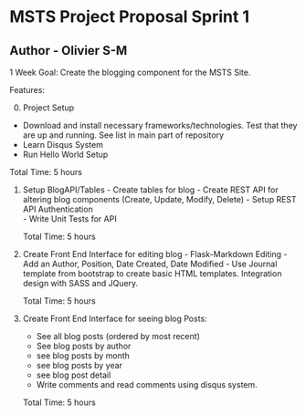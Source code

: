 # MSTS Project Proposal Sprint 1 

## Author - Olivier S-M


1 Week Goal: Create the blogging component for the MSTS Site.

Features:

0. Project Setup

- Download and install necessary frameworks/technologies. Test that they are up and running. See list in main part of repository
- Learn Disqus System
- Run Hello World Setup

Total Time: 5 hours


1. Setup BlogAPI/Tables
        - Create tables for blog
        - Create REST API for altering blog components (Create, Update, Modify, Delete)
        - Setup REST API Authentication  
        - Write Unit Tests for API

    Total Time: 5 hours


2. Create Front End Interface for editing blog
        - Flask-Markdown Editing
        - Add an Author, Position, Date Created, Date Modified
        - Use Journal template from bootstrap to create basic HTML templates. Integration design with SASS and JQuery.

    Total Time: 5 hours

3. Create Front End Interface for seeing blog Posts:

    - See all blog posts (ordered by most recent)
    - See blog posts by author
    - see blog posts by month
    - see blog posts by year
    - see blog post detail
    - Write comments and read comments using disqus system. 

    Total Time: 5 hours
